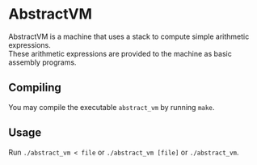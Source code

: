 # AbstractVM

AbstractVM is a machine that uses a stack to compute simple arithmetic expressions.  
These arithmetic expressions are provided to the machine as basic assembly programs.

## Compiling

You may compile the executable `abstract_vm` by running `make`.

## Usage

Run `./abstract_vm < file` or `./abstract_vm [file]` or `./abstract_vm`.
